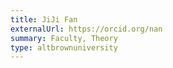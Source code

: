 ```yaml
---
title: JiJi Fan
externalUrl: https://orcid.org/nan
summary: Faculty, Theory
type: altbrownuniversity
---
```

